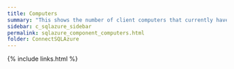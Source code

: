 ```yaml
---
title: Computers
summary: "This shows the number of client computers that currently have at least one SQL Azure session running."
sidebar: c_sqlazure_sidebar
permalink: sqlazure_component_computers.html
folder: ConnectSQLAzure
---
```



{% include links.html %}
